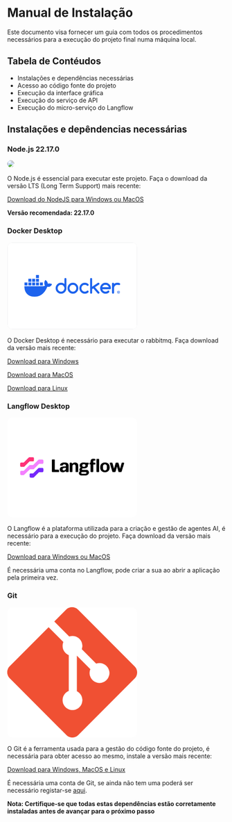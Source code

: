# Manual de Instalação

Este documento visa fornecer um guia com todos os procedimentos necessários para a execução do projeto final numa máquina local.

## Tabela de Contéudos

- Instalações e dependências necessárias
- Acesso ao código fonte do projeto
- Execução da interface gráfica
- Execução do serviço de API
- Execução do micro-serviço do Langflow

## Instalações e depêndencias necessárias

### Node.js 22.17.0

<img src="https://nodejs.org/static/images/logo.svg" width=300 style="border-radius: 12px"/>

O Node.js é essencial para executar este projeto. Faça o download da versão LTS (Long Term Support) mais recente:

[Download do NodeJS para Windows ou MacOS](https://nodejs.org/pt/download)

**Versão recomendada: 22.17.0**

### Docker Desktop

<img src="./docs/docker-desktop.svg" width=300 style="border-radius: 12px"/>

O Docker Desktop é necessário para executar o rabbitmq. Faça download da versão mais recente:

[Download para Windows](https://docs.docker.com/desktop/setup/install/windows-install)

[Download para MacOS](https://docs.docker.com/desktop/setup/install/mac-install/)

[Download para Linux](https://docs.docker.com/desktop/setup/install/linux/)

### Langflow Desktop

<img src="./docs/langflow.jpg" width=300 style="border-radius: 12px"/>

O Langflow é a plataforma utilizada para a criação e gestão de agentes AI, é necessário para a execução do projeto. Faça download da versão mais recente:

[Download para Windows ou MacOS](https://www.langflow.org/desktop)

É necessária uma conta no Langflow, pode criar a sua ao abrir a aplicação pela primeira vez.

### Git

<img src="./docs/git.png" width=300 style="border-radius: 12px"/>

O Git é a ferramenta usada para a gestão do código fonte do projeto, é necessária para obter acesso ao mesmo, instale a versão mais recente:

[Download para Windows, MacOS e Linux](http://git-scm.com/downloads)

É necessária uma conta de Git, se ainda não tem uma poderá ser necessário registar-se [aqui](https://github.com).

**Nota: Certifique-se que todas estas dependências estão corretamente instaladas antes de avançar para o próximo passo**
